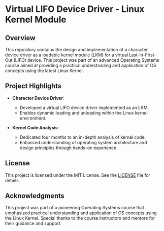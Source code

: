 # Virtual LIFO Device Driver - Linux Kernel Module

## Overview

This repository contains the design and implementation of a character device driver as a loadable kernel module (LKM) for a virtual Last-In-First-Out (LIFO) device. This project was part of an advanced Operating Systems course aimed at providing a practical understanding and application of OS concepts using the latest Linux Kernel.

## Project Highlights

- **Character Device Driver**:
  - Developed a virtual LIFO device driver implemented as an LKM.
  - Enables dynamic loading and unloading within the Linux kernel environment.

- **Kernel Code Analysis**:
  - Dedicated four months to an in-depth analysis of kernel code.
  - Enhanced understanding of operating system architecture and design principles through hands-on experience.

## License

This project is licensed under the MIT License. See the [LICENSE](LICENSE) file for details.

## Acknowledgments

This project was part of a pioneering Operating Systems course that emphasized practical understanding and application of OS concepts using the Linux Kernel. Special thanks to the course instructors and mentors for their guidance and support.
